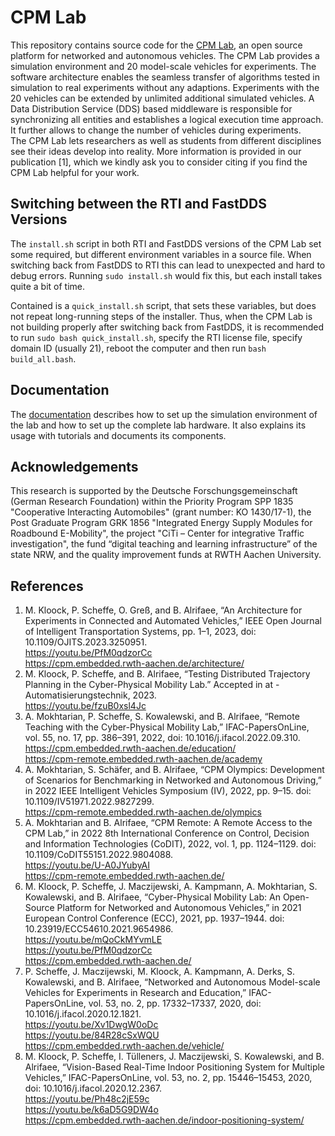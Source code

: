 # CPM Lab
This repository contains source code for the [CPM Lab](https://cpm-lab.embedded.rwth-aachen.de), an open source platform for networked and autonomous vehicles. 
The CPM Lab provides a simulation environment and 20 model-scale vehicles for experiments. The software architecture enables the seamless transfer of algorithms tested in simulation to real experiments without any adaptions. Experiments with the 20 vehicles can be extended by unlimited additional simulated vehicles. A Data Distribution Service (DDS) based middleware is responsible for synchronizing all entities and establishes a logical execution time approach. It further allows to change the number of vehicles during experiments. \
The CPM Lab lets researchers as well as students from different disciplines see their ideas develop into reality.
More information is provided in our publication [1], which we kindly ask you to consider citing if you find the CPM Lab helpful for your work.

## Switching between the RTI and FastDDS Versions

The ``install.sh`` script in both RTI and FastDDS versions of the CPM Lab set
some required, but different environment variables in a source file.
When switching back from FastDDS to RTI this can lead to unexpected and hard to debug errors.
Running ``sudo install.sh`` would fix this, but each install takes quite a bit of time.

Contained is a ``quick_install.sh`` script, that sets these variables,
but does not repeat long-running steps of the installer.
Thus, when the CPM Lab is not building properly after switching back from FastDDS,
it is recommended to run ``sudo bash quick_install.sh``, specify the RTI license file,
specify domain ID (usually 21), reboot the computer and then run ``bash build_all.bash``.

## Documentation
The [documentation](https://cpm-lab.embedded.rwth-aachen.de/doc/) describes how to set up the simulation environment of the lab and how to set up the complete lab hardware. It also explains its usage with tutorials and documents its components.

## Acknowledgements
This research is supported by the Deutsche Forschungsgemeinschaft (German Research Foundation) within the Priority Program SPP 1835 "Cooperative Interacting Automobiles" (grant number: KO 1430/17-1), the Post Graduate Program GRK 1856 "Integrated Energy Supply Modules for Roadbound E-Mobility", the project "CiTi – Center for integrative Traffic investigation", the fund “digital teaching and learning infrastructure” of the state NRW, and the quality improvement funds at RWTH Aachen University.

## References
1.	M. Kloock, P. Scheffe, O. Greß, and B. Alrifaee, “An Architecture for Experiments in Connected and Automated Vehicles,” IEEE Open Journal of Intelligent Transportation Systems, pp. 1–1, 2023, doi: 10.1109/OJITS.2023.3250951.\
https://youtu.be/PfM0qdzorCc \
https://cpm.embedded.rwth-aachen.de/architecture/ 
2.	M. Kloock, P. Scheffe, and B. Alrifaee, “Testing Distributed Trajectory Planning in the Cyber-Physical Mobility Lab.” Accepted in at - Automatisierungstechnik, 2023.\
https://youtu.be/fzuB0xsl4Jc 
3.	A. Mokhtarian, P. Scheffe, S. Kowalewski, and B. Alrifaee, “Remote Teaching with the Cyber-Physical Mobility Lab,” IFAC-PapersOnLine, vol. 55, no. 17, pp. 386–391, 2022, doi: 10.1016/j.ifacol.2022.09.310.\
https://cpm.embedded.rwth-aachen.de/education/ \
https://cpm-remote.embedded.rwth-aachen.de/academy 
4.	A. Mokhtarian, S. Schäfer, and B. Alrifaee, “CPM Olympics: Development of Scenarios for Benchmarking in Networked and Autonomous Driving,” in 2022 IEEE Intelligent Vehicles Symposium (IV), 2022, pp. 9–15. doi: 10.1109/IV51971.2022.9827299.\
https://cpm-remote.embedded.rwth-aachen.de/olympics 
5.	A. Mokhtarian and B. Alrifaee, “CPM Remote: A Remote Access to the CPM Lab,” in 2022 8th International Conference on Control, Decision and Information Technologies (CoDIT), 2022, vol. 1, pp. 1124–1129. doi: 10.1109/CoDIT55151.2022.9804088.\
https://youtu.be/U-A0JYubyAI \
https://cpm-remote.embedded.rwth-aachen.de/ 
6.	M. Kloock, P. Scheffe, J. Maczijewski, A. Kampmann, A. Mokhtarian, S. Kowalewski, and B. Alrifaee, “Cyber-Physical Mobility Lab: An Open-Source Platform for Networked and Autonomous Vehicles,” in 2021 European Control Conference (ECC), 2021, pp. 1937–1944. doi: 10.23919/ECC54610.2021.9654986.\
https://youtu.be/mQoCkMYvmLE \
https://youtu.be/PfM0qdzorCc \
https://cpm.embedded.rwth-aachen.de/ 
7.	P. Scheffe, J. Maczijewski, M. Kloock, A. Kampmann, A. Derks, S. Kowalewski, and B. Alrifaee, “Networked and Autonomous Model-scale Vehicles for Experiments in Research and Education,” IFAC-PapersOnLine, vol. 53, no. 2, pp. 17332–17337, 2020, doi: 10.1016/j.ifacol.2020.12.1821.\
https://youtu.be/Xv1DwgW0oDc \
https://youtu.be/84R28cSxWQU \
https://cpm.embedded.rwth-aachen.de/vehicle/ 
8.	M. Kloock, P. Scheffe, I. Tülleners, J. Maczijewski, S. Kowalewski, and B. Alrifaee, “Vision-Based Real-Time Indoor Positioning System for Multiple Vehicles,” IFAC-PapersOnLine, vol. 53, no. 2, pp. 15446–15453, 2020, doi: 10.1016/j.ifacol.2020.12.2367.\
https://youtu.be/Ph48c2jE59c \
https://youtu.be/k6aD5G9DW4o \
https://cpm.embedded.rwth-aachen.de/indoor-positioning-system/ 
